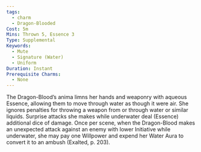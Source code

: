 ```yaml
---
tags:
  - charm
  - Dragon-Blooded
Cost: 5m
Mins: Thrown 5, Essence 3
Type: Supplemental
Keywords:
  - Mute
  - Signature (Water)
  - Uniform
Duration: Instant
Prerequisite Charms:
  - None
---
```

The Dragon-Blood’s anima limns her hands and weaponry with aqueous Essence, allowing them to move through water as though it were air. She ignores penalties for throwing a weapon from or through water or similar liquids. Surprise attacks she makes while underwater deal (Essence) additional dice of damage. Once per scene, when the Dragon-Blood makes an unexpected attack against an enemy with lower Initiative while underwater, she may pay one Willpower and expend her Water Aura to convert it to an ambush (Exalted, p. 203).